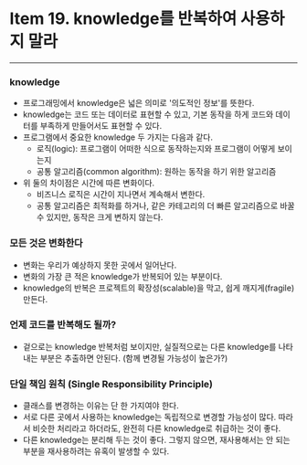# Item 19. knowledge를 반복하여 사용하지 말라

- - -

### knowledge
* 프로그래밍에서 knowledge은 넓은 의미로 '의도적인 정보'를 뜻한다.
* knowledge는 코드 또는 데이터로 표현할 수 있고, 기본 동작을 하게 코드와 데이터를 부족하게 만들어서도 표현할 수 있다.
* 프로그램에서 중요한 knowledge 두 가지는 다음과 같다.
  * 로직(logic): 프로그램이 어떠한 식으로 동작하는지와 프로그램이 어떻게 보이는지
  * 공통 알고리즘(common algorithm): 원하는 동작을 하기 위한 알고리즘
* 위 둘의 차이점은 시간에 따른 변화이다.
  * 비즈니스 로직은 시간이 지나면서 계속해서 변한다.
  * 공통 알고리즘은 최적화를 하거나, 같은 카테고리의 더 빠른 알고리즘으로 바꿀 수 있지만, 동작은 크게 변하지 않는다.

### 모든 것은 변화한다
* 변화는 우리가 예상하지 못한 곳에서 일어난다.
* 변화의 가장 큰 적은 knowledge가 반복되어 있는 부분이다.
* knowledge의 반복은 프로젝트의 확장성(scalable)을 막고, 쉽게 깨지게(fragile) 만든다.

### 언제 코드를 반복해도 될까?
* 겉으로는 knowledge 반복처럼 보이지만, 실질적으로는 다른 knowledge를 나타내는 부분은 추출하면 안된다. (함께 변경될 가능성이 높은가?)

### 단일 책임 원칙 (Single Responsibility Principle)
* 클래스를 변경하는 이유는 단 한 가지여야 한다.
* 서로 다른 곳에서 사용하는 knowledge는 독립적으로 변경할 가능성이 많다. 따라서 비슷한 처리라고 하더라도, 완전히 다른 knowledge로 취급하는 것이 좋다.
* 다른 knowledge는 분리해 두는 것이 좋다. 그렇지 않으면, 재사용해서는 안 되는 부분을 재사용하려는 유혹이 발생할 수 있다.

